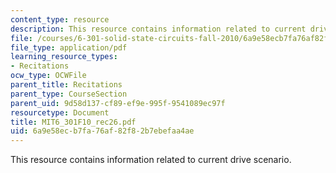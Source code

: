 ```yaml
---
content_type: resource
description: This resource contains information related to current drive scenario.
file: /courses/6-301-solid-state-circuits-fall-2010/6a9e58ecb7fa76af82f82b7ebefaa4ae_MIT6_301F10_rec26.pdf
file_type: application/pdf
learning_resource_types:
- Recitations
ocw_type: OCWFile
parent_title: Recitations
parent_type: CourseSection
parent_uid: 9d58d137-cf89-ef9e-995f-9541089ec97f
resourcetype: Document
title: MIT6_301F10_rec26.pdf
uid: 6a9e58ec-b7fa-76af-82f8-2b7ebefaa4ae
---
```

This resource contains information related to current drive scenario.


